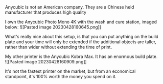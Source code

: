 
Anycubic is not an American company. They are a Chinese held manufacturer that produces high quality 

I own the Anycubic Photo Mono 4K  with the wash and cure station, imaged below: 
![[Pasted image 20230428160645.png]]

What's really nice about this setup, is that you can put anything on the build plate and your time will only be extended if the additional objects are taller, rather than wider without extending the time of print. 

My other printer is the Anycubic Kobra Max. It has an enormous build plate. 
![[Pasted image 20230428160909.png]]

It's not the fastest printer on the market, but from an economical standpoint, it's 100% worth the money you spend on it. 